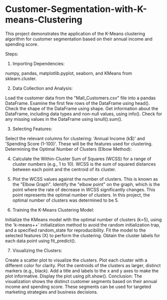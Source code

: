 # Customer-Segmentation-with-K-means-Clustering
This project demonstrates the application of the K-Means clustering algorithm for customer segmentation based on their annual income and spending score.

Steps:

1. Importing Dependencies:

numpy, pandas, matplotlib.pyplot, seaborn, and KMeans from sklearn.cluster.

2. Data Collection and Analysis:

Load the customer data from the "Mall_Customers.csv" file into a pandas DataFrame.
Examine the first few rows of the DataFrame using head().
Check the shape of the DataFrame using shape.
Get information about the DataFrame, including data types and non-null values, using info().
Check for any missing values in the DataFrame using isnull().sum().

3. Selecting Features:

Select the relevant columns for clustering: 'Annual Income (k$)' and 'Spending Score (1-100)'. These will be the features used for clustering.
Determining the Optimal Number of Clusters (Elbow Method):


4. Calculate the Within-Cluster Sum of Squares (WCSS) for a range of cluster numbers (e.g., 1 to 10). WCSS is the sum of squared distances between each point and the centroid of its cluster.

5. Plot the WCSS values against the number of clusters. This is known as the "Elbow Graph".
Identify the "elbow point" on the graph, which is the point where the rate of decrease in WCSS significantly changes. This point represents the optimal number of clusters. In this project, the optimal number of clusters was determined to be 5.

6. Training the K-Means Clustering Model:

Initialize the KMeans model with the optimal number of clusters (k=5), using the 'k-means++' initialization method to avoid the random initialization trap, and a specified random_state for reproducibility.
Fit the model to the selected features (X) to perform the clustering.
Obtain the cluster labels for each data point using fit_predict().

7. Visualizing the Clusters:

Create a scatter plot to visualize the clusters.
Plot each cluster with a different color for clarity.
Plot the centroids of the clusters as larger, distinct markers (e.g., black).
Add a title and labels to the x and y axes to make the plot informative.
Display the plot using plt.show().
Conclusion:
The visualization shows the distinct customer segments based on their annual income and spending score. These segments can be used for targeted marketing strategies and business decisions.

